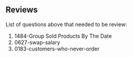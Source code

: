 ## Reviews
List of questions above that needed to be review:

 1. 1484-Group Sold Products By The Date
 2. 0627-swap-salary
 3. 0183-customers-who-never-order
